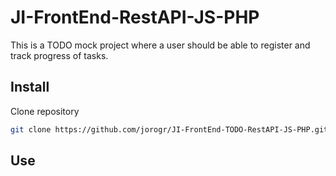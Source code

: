 # JI-FrontEnd-RestAPI-JS-PHP

This is a TODO mock project where a user should be able to register and track progress of tasks.

## Install
Clone repository
```bash
git clone https://github.com/jorogr/JI-FrontEnd-TODO-RestAPI-JS-PHP.git
```

## Use
